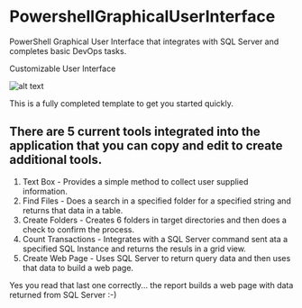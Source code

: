 # PowershellGraphicalUserInterface
PowerShell Graphical User Interface that integrates with SQL Server and completes basic DevOps tasks. 

Customizable User Interface

![alt text](https://github.com/FrostyDesigner/PowershellGraphicalUserInterface/blob/main/DevOpsPalette1.png)

This is a fully completed template to get you started quickly. 

## There are 5 current tools integrated into the application that you can copy and edit to create additional tools. 
1. Text Box - Provides a simple method to collect user supplied information. 
2. Find Files - Does a search in a specified folder for a specified string and returns that data in a table.
3. Create Folders - Creates 6 folders in target directories and then does a check to confirm the process.
4. Count Transactions - Integrates with a SQL Server command sent ata a specified SQL Instance and returns the resuls in a grid view. 
5. Create Web Page - Uses SQL Server to return query data and then uses that data to build a web page.

Yes you read that last one correctly... the report builds a web page with data returned from SQL Server :-)
